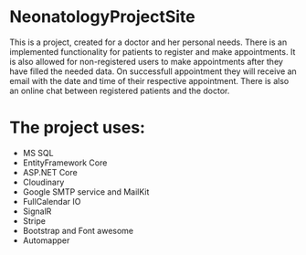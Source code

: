 # NeonatologyProjectSite
This is a project, created for a doctor and her personal needs. There is an implemented functionality for patients to register and make appointments. It is also allowed for non-registered users to make appointments after they have filled the needed data. On successfull appointment they will receive an email with the date and time of their respective appointment. There is also an online chat between registered patients and the doctor.

# The project uses:
- MS SQL
- EntityFramework Core
- ASP.NET Core
- Cloudinary
- Google SMTP service and MailKit
- FullCalendar IO
- SignalR
- Stripe
- Bootstrap and Font awesome
- Automapper
